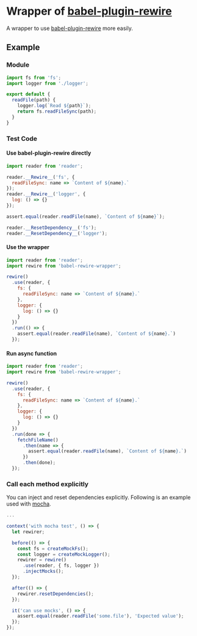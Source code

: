 # Wrapper of [babel-plugin-rewire][babel-plugin-rewire]

A wrapper to use [babel-plugin-rewire][babel-plugin-rewire] more easily.

[babel-plugin-rewire]: https://github.com/speedskater/babel-plugin-rewire

## Example

### Module

```javascript
import fs from 'fs';
import logger from './logger';

export default {
  readFile(path) {
    logger.log(`Read ${path}`);
    return fs.readFileSync(path);
  }
}
```

### Test Code

#### Use babel-plugin-rewire directly

```javascript
import reader from 'reader';

reader.__Rewire__('fs', {
  readFileSync: name => `Content of ${name}.`
});
reader.__Rewire__('logger', {
  log: () => {}
});

assert.equal(reader.readFile(name), `Content of ${name}`);

reader.__ResetDependency__('fs');
reader.__ResetDependency__('logger');
```

#### Use the wrapper

```javascript
import reader from 'reader';
import rewire from 'babel-rewire-wrapper';

rewire()
  .use(reader, {
    fs: {
      readFileSync: name => `Content of ${name}.`
    },
    logger: {
      log: () => {}
    }
  })
  .run(() => {
    assert.equal(reader.readFile(name), `Content of ${name}.`)
  });
```

#### Run async function

```javascript
import reader from 'reader';
import rewire from 'babel-rewire-wrapper';

rewire()
  .use(reader, {
    fs: {
      readFileSync: name => `Content of ${name}.`
    },
    logger: {
      log: () => {}
    }
  })
  .run(done => {
    fetchFileName()
      .then(name => {
        assert.equal(reader.readFile(name), `Content of ${name}.`)
      })
      .then(done);
  });
```

### Call each method explicitly

You can inject and reset dependencies explicitly.
Following is an example used with [mocha](https://mochajs.org/).

```javascript
...

context('with mocha test', () => {
  let rewirer;

  before(() => {
    const fs = createMockFs();
    const logger = createMockLogger();
    rewirer = rewire()
      .use(reader, { fs, logger })
      .injectMocks();
  });

  after(() => {
    rewirer.resetDependencies();
  });

  it('can use mocks', () => {
    assert.equal(reader.readFile('some.file'), 'Expected value');
  });
});
```
